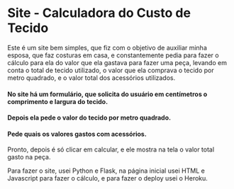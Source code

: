 # Site - Calculadora do Custo de Tecido

Este é um site bem simples, que fiz com o objetivo de auxiliar minha esposa, que faz costuras em casa, e constantemente pedia para fazer o cálculo para ela do valor que ela gastava para fazer uma peça, levando em conta o total de tecido utilizado, o valor que ela comprava o tecido por metro quadrado, e o valor total dos acessórios utilizados.

#### No site há um formulário, que solicita do usuário em centímetros o comprimento e largura do tecido.
#### Depois ela pede o valor do tecido por metro quadrado.
#### Pede quais os valores gastos com acessórios.

Pronto, depois é só clicar em calcular, e ele mostra na tela o valor total gasto na peça.

Para fazer o site, usei Python e Flask, na página inicial usei HTML e Javascript para fazer o cálculo, e para fazer o deploy usei o Heroku.
